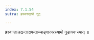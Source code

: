 ```yaml
---
index: 7.1.54
sutra: ह्रस्वनद्यापो नुट्

---
```

 ह्रस्वान्तान्नद्यन्तादाबन्ताच्चाङ्गात्परस्यामो नुडागमः स्यात् ॥ 
